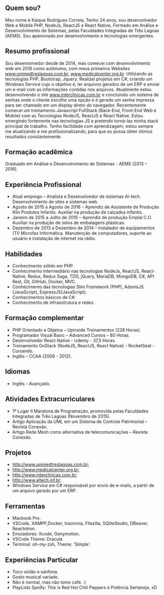 ## Quem sou?

Meu nome é Kaique Rodrigues Correia, Tenho 24 anos, sou desenvolvedor Web e Mobile PHP, NodeJs, ReactJS e React Native, Formado em Análise e Desenvolvimento de Sistemas, pelas Faculdades Integradas de Três Lagoas (AEMS). Sou apaixonado por desenvolvimento e tecnologias emergentes.

## Resumo profissional

Sou desenvolvedor desde de 2014, mas comecei com desenvolvimento web em 2016 como autônomo, com meus primeiros Websites www.unimedtreslagoas.com.br, www.medicalcenter.org.br. Utilizando as tecnologias PHP, Bootstrap, Jquery. Realizei projetos em C#, criando um Windows Service cujo o objetivo é, ler arquivos gerados de um ERP e enviar um e-mail com as informações contidas nos arquivos. Atualmente estou desenvolvendo o site www.interclinicas.com.br e concluindo um sistema de senhas onde o cliente escolhe uma opção e é gerado um senha impressa para ser chamado em um display direto do navegador. Recentemente comecei um treinamento Javascript FullStack (Back-End, Front-End Web e Mobile) com as Tecnologias NodeJS, ReactJS e React Native. Estou emergindo fortemente nas tecnologias JS e pretendo torná-las minha stack principal de trabalho. Tenho facilidade com aprendizagem; estou sempre me atualizando e me profissionalizando, para que eu possa obter ótimos resultados constantemente.

## Formação acadêmica

Graduado em Análise e Desenvolvimento de Sistemas - AEMS (2013 – 2016).

## Experiência Profissional

* Atual emprego – Analista e Desenvolvedor de sistemas Al-tech. Desenvolvimento de sites e sistemas web.
* Agosto de 2015 a Agosto de 2016 – Aprendiz de Assistente de Produção Klin Produtos Infantis. Auxiliar na produção de calçados infantis.
* Janeiro de 2015 a Julho de 2015 – Aprendiz de produção Emplal C.O. Auxiliar na produção de selos de embalagens plásticas.
* Dezembro de 2013 a Dezembro de 2014 – Instalador de equipamentos (TI) Microfax Informática. Manutenção de computadores, suporte ao usuário e instalação de internet via rádio.

## Habilidades

* Conhecimento sólido em PHP.
* Conhecimento intermediário nas tecnologias NodeJs, ReactJS, React-Native, Redux, Redux Saga, TDD, jQuery, MariaDB, MongoDB, C#, API Rest, Git, GitHub, Docker, MVC.
* Conhecimento das tecnologias Slim Framework (PHP), AdonisJS (JavaScript), ExpressJS(JavaScript). 
* Conhecimentos básicos de C#.
* Conhecimento de infraestrutura e redes.

## Formação complementar

* PHP Orientado a Objetos – Upinside Treinamentos (228 Horas).
* Programador Visual Basic – Advanced Cursos – 80 Horas.
* Desenvolvedor React Native - Udemy - 37,5 Horas.
* Treinamento GoStack (NodeJS, ReactJS, React Native) - RocketSeat - Cursando.
* Inglês – CCAA (2008 - 2012).

## Idiomas

* Inglês - Avançado.

## Atividades Extracurriculares

* 1º Lugar II Maratona de Programação, promovida pelas Faculdades Integradas de Três Lagoas (Novembro de 2015).
* Artigo Aplicação da UML em um Sistema de Controle Patrimonial – Revista Conexão.
* Artigo Rede Mesh como alternativa de telecomunicações – Revista Conexão.

## Projetos

* http://www.unimedtreslagoas.com.br; 
* http://www.medicalcenter.org.br; 
* http://www.interclinicas.com.br;
* http://www.altech.inf.br;
* Windows Service em C# responsável por envio de e-mails, a partir de um arquivo gerado por um ERP.

## Ferramentas

* Macbook Pro.
* VSCode, XAMPP,Docker, Insomnia, Filezilla, SQliteStudio, DBeaver, Reactotron.
* Emuladores: Xcode, Genymotion.
* VSCode Theme: Dracula
* Terminal: oh-my-zsh, Theme: 'Simple'.

## Experiências Particular

* Toco violão e sanfona.
* Gosto musical variado.
* Não é normal, mas não tomo café. :/
* PlayLists Spotfy: This is Red Hot Chili Peppers e Potência Sertaneja. xD





